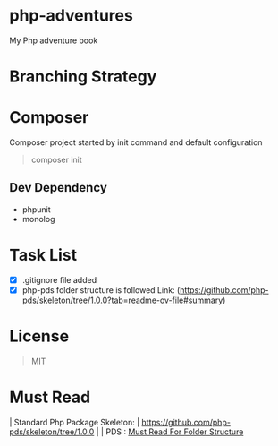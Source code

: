 # php-adventures
My Php adventure book

# Branching Strategy 


# Composer 
 
 Composer project started by init command and default configuration 
 > composer init

## Dev Dependency 

 - phpunit
 - monolog

# Task List
 - [x] .gitignore file added 
 - [x] php-pds folder structure is followed Link: (https://github.com/php-pds/skeleton/tree/1.0.0?tab=readme-ov-file#summary)

# License
  >  MIT

# Must Read

 | Standard Php Package Skeleton: | https://github.com/php-pds/skeleton/tree/1.0.0 |
 | PDS : [Must Read For Folder Structure](https://www.nikolaposa.in.rs/blog/2017/01/16/on-structuring-php-projects/)